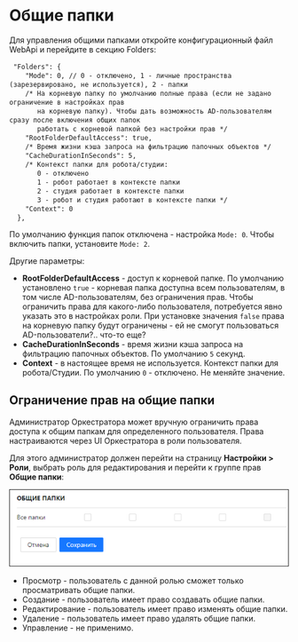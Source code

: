 # Общие папки

Для управления общими папками откройте конфигурационный файл WebApi и перейдите в секцию Folders:
```
 "Folders": {
    "Mode": 0, // 0 - отключено, 1 - личные пространства (зарезервировано, не используется), 2 - папки
    /* На корневую папку по умолчанию полные права (если не задано ограничение в настройках прав
       на корневую папку). Чтобы дать возможность AD-пользователям сразу после включения общих папок
       работать с корневой папкой без настройки прав */
    "RootFolderDefaultAccess": true,
    /* Время жизни кэша запроса на фильтрацию папочных объектов */
    "CacheDurationInSeconds": 5,
    /* Контекст папки для робота/студии:
       0 - отключено
       1 - робот работает в контексте папки
       2 - студия работает в контексте папки
       3 - робот и студия работают в контексте папки */
    "Context": 0
  },
```
По умолчанию функция папок отключена - настройка `Mode: 0`. Чтобы включить папки, установите `Mode: 2`.

Другие параметры:

* **RootFolderDefaultAccess** - доступ к корневой папке. По умолчанию установлено `true` - корневая папка доступна всем пользователям, в том числе AD-пользователям, без ограничения прав. Чтобы ограничить права для какого-либо пользователя, потребуется явно указать это в настройках роли. При установке значения `false` права на корневую папку будут ограничены - ей не смогут пользоваться AD-пользователи?.. что-то еще?
* **CacheDurationInSeconds** - время жизни кэша запроса на фильтрацию папочных объектов. По умолчанию `5` секунд.
* **Context** - в настоящее время не используется. Контекст папки для робота/Студии. По умолчанию `0` - отключено. Не меняйте значение.

## Ограничение прав на общие папки

Администратор Оркестратора может вручную ограничить права доступа к общим папкам для определенного пользователя. Права настраиваются через UI Оркестратора в роли пользователя. 

Для этого администратор должен перейти на страницу **Настройки > Роли**, выбрать роль для редактирования и перейти к группе прав **Общие папки**:

![](<../../../.gitbook/assets1/orch-rights-on-shared-folders.png>)

* Просмотр - пользователь с данной ролью сможет только просматривать общие папки.
* Создание - пользователь имеет право создавать общие папки.
* Редактирование - пользователь имеет право изменять общие папки.
* Удаление - пользователь имеет право удалять общие папки.
* Управление - не применимо.
